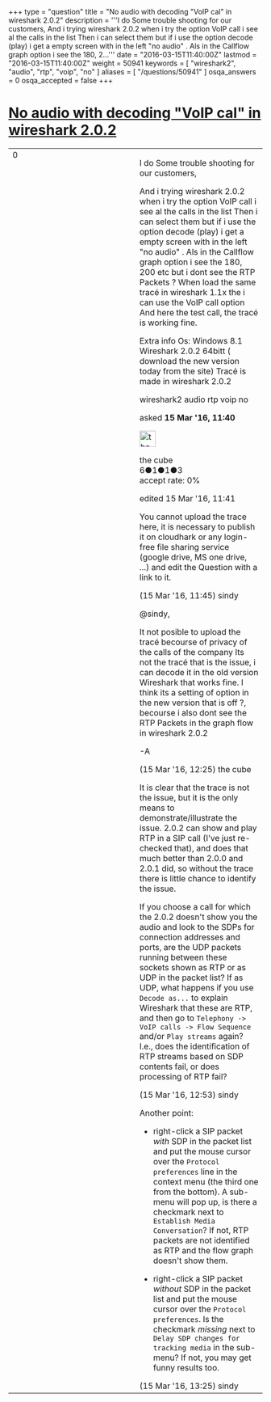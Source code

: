 +++
type = "question"
title = "No audio with decoding &quot;VoIP cal&quot; in wireshark 2.0.2"
description = '''I do Some trouble shooting for our customers,  And i trying wireshark 2.0.2 when i try the option VoIP call i see al the calls in the list Then i can select them but if i use the option decode (play) i get a empty screen with in the left &quot;no audio&quot; . Als in the Callflow graph option i see the 180, 2...'''
date = "2016-03-15T11:40:00Z"
lastmod = "2016-03-15T11:40:00Z"
weight = 50941
keywords = [ "wireshark2", "audio", "rtp", "voip", "no" ]
aliases = [ "/questions/50941" ]
osqa_answers = 0
osqa_accepted = false
+++

<div class="headNormal">

# [No audio with decoding "VoIP cal" in wireshark 2.0.2](/questions/50941/no-audio-with-decoding-voip-cal-in-wireshark-202)

</div>

<div id="main-body">

<div id="askform">

<table id="question-table" style="width:100%;"><colgroup><col style="width: 50%" /><col style="width: 50%" /></colgroup><tbody><tr class="odd"><td style="width: 30px; vertical-align: top"><div class="vote-buttons"><div id="post-50941-score" class="post-score" title="current number of votes">0</div><div id="favorite-count" class="favorite-count"></div></div></td><td><div id="item-right"><div class="question-body"><p>I do Some trouble shooting for our customers,</p><p>And i trying wireshark 2.0.2 when i try the option VoIP call i see al the calls in the list Then i can select them but if i use the option decode (play) i get a empty screen with in the left "no audio" . Als in the Callflow graph option i see the 180, 200 etc but i dont see the RTP Packets ? When load the same tracé in wireshark 1.1x the i can use the VoIP call option And here the test call, the tracé is working fine.</p><p>Extra info Os: Windows 8.1 Wireshark 2.0.2 64bitt ( download the new version today from the site) Tracé is made in wireshark 2.0.2</p></div><div id="question-tags" class="tags-container tags">wireshark2 audio rtp voip no</div><div id="question-controls" class="post-controls"></div><div class="post-update-info-container"><div class="post-update-info post-update-info-user"><p>asked <strong>15 Mar '16, 11:40</strong></p><img src="https://secure.gravatar.com/avatar/5238d538aa2ea362ac501d31324a3d74?s=32&amp;d=identicon&amp;r=g" class="gravatar" width="32" height="32" alt="the%20cube&#39;s gravatar image" /><p>the cube<br />
<span class="score" title="6 reputation points">6</span><span title="1 badges"><span class="badge1">●</span><span class="badgecount">1</span></span><span title="1 badges"><span class="silver">●</span><span class="badgecount">1</span></span><span title="3 badges"><span class="bronze">●</span><span class="badgecount">3</span></span><br />
<span class="accept_rate" title="Rate of the user&#39;s accepted answers">accept rate:</span> <span title="the cube has no accepted answers">0%</span></p></div><div class="post-update-info post-update-info-edited"><p>edited 15 Mar '16, 11:41</p></div></div><div id="comments-container-50941" class="comments-container"><span id="50943"></span><div id="comment-50943" class="comment"><div id="post-50943-score" class="comment-score"></div><div class="comment-text"><p>You cannot upload the trace here, it is necessary to publish it on cloudhark or any login-free file sharing service (google drive, MS one drive, ...) and edit the Question with a link to it.</p></div><div id="comment-50943-info" class="comment-info"><span class="comment-age">(15 Mar '16, 11:45)</span> sindy</div></div><span id="50947"></span><div id="comment-50947" class="comment"><div id="post-50947-score" class="comment-score"></div><div class="comment-text"><p>@sindy,</p><p>It not posible to upload the tracé becourse of privacy of the calls of the company Its not the tracé that is the issue, i can decode it in the old version Wireshark that works fine. I think its a setting of option in the new version that is off ?, becourse i also dont see the RTP Packets in the graph flow in wireshark 2.0.2</p><p>-A</p></div><div id="comment-50947-info" class="comment-info"><span class="comment-age">(15 Mar '16, 12:25)</span> the cube</div></div><span id="50950"></span><div id="comment-50950" class="comment"><div id="post-50950-score" class="comment-score"></div><div class="comment-text"><p>It is clear that the trace is not the issue, but it is the only means to demonstrate/illustrate the issue. 2.0.2 can show and play RTP in a SIP call (I've just re-checked that), and does that much better than 2.0.0 and 2.0.1 did, so without the trace there is little chance to identify the issue.</p><p>If you choose a call for which the 2.0.2 doesn't show you the audio and look to the SDPs for connection addresses and ports, are the UDP packets running between these sockets shown as RTP or as UDP in the packet list? If as UDP, what happens if you use <code>Decode as...</code> to explain Wireshark that these are RTP, and then go to <code>Telephony -&gt; VoIP calls -&gt; Flow Sequence</code> and/or <code>Play streams</code> again? I.e., does the identification of RTP streams based on SDP contents fail, or does processing of RTP fail?</p></div><div id="comment-50950-info" class="comment-info"><span class="comment-age">(15 Mar '16, 12:53)</span> sindy</div></div><span id="50955"></span><div id="comment-50955" class="comment"><div id="post-50955-score" class="comment-score"></div><div class="comment-text"><p>Another point:</p><ul><li><p>right-click a SIP packet <em>with</em> SDP in the packet list and put the mouse cursor over the <code>Protocol preferences</code> line in the context menu (the third one from the bottom). A sub-menu will pop up, is there a checkmark next to <code>Establish Media Conversation</code>? If not, RTP packets are not identified as RTP and the flow graph doesn't show them.</p></li><li><p>right-click a SIP packet <em>without</em> SDP in the packet list and put the mouse cursor over the <code>Protocol preferences</code>. Is the checkmark <em>missing</em> next to <code>Delay SDP changes for tracking media</code> in the sub-menu? If not, you may get funny results too.</p></li></ul></div><div id="comment-50955-info" class="comment-info"><span class="comment-age">(15 Mar '16, 13:25)</span> sindy</div></div></div><div id="comment-tools-50941" class="comment-tools"></div><div class="clear"></div><div id="comment-50941-form-container" class="comment-form-container"></div><div class="clear"></div></div></td></tr></tbody></table>

</div>

</div>

